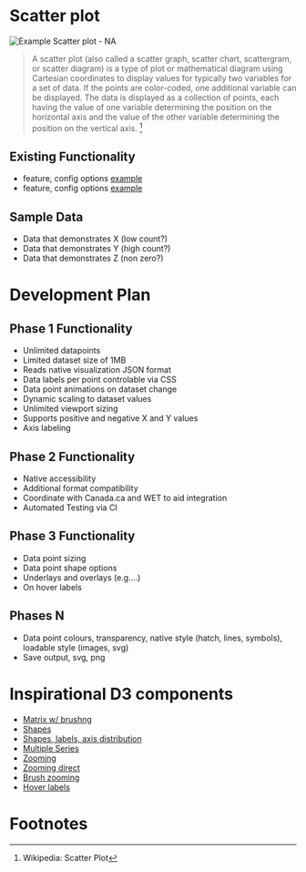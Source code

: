 # Scatter plot

![Example Scatter plot - NA](/test/media/default_demo_p0va0.png)

> A scatter plot (also called a scatter graph, scatter chart, scattergram, or scatter diagram) is a type of plot or mathematical diagram using Cartesian coordinates to display values for typically two variables for a set of data. If the points are color-coded, one additional variable can be displayed. The data is displayed as a collection of points, each having the value of one variable determining the position on the horizontal axis and the value of the other variable determining the position on the vertical axis.  [^https://en.wikipedia.org/wiki/Scatter_plot]

## Existing Functionality
* feature, config options [example]()
* feature, config options [example]()

## Sample Data
* Data that demonstrates X (low count?)
* Data that demonstrates Y (high count?)
* Data that demonstrates Z (non zero?)

# Development Plan

## Phase 1 Functionality
* Unlimited datapoints
* Limited dataset size of 1MB
* Reads native visualization JSON format
* Data labels per point controlable via CSS
* Data point animations on dataset change
* Dynamic scaling to dataset values
* Unlimited viewport sizing
* Supports positive and negative X and Y values
* Axis labeling

## Phase 2 Functionality
* Native accessibility
* Additional format compatibility
* Coordinate with Canada.ca and WET to aid integration
* Automated Testing via CI

## Phase 3 Functionality
* Data point sizing
* Data point shape options
* Underlays and overlays (e.g.…)
* On hover labels

## Phases N
* Data point colours, transparency, native style (hatch, lines, symbols), loadable style (images, svg)
* Save output, svg, png

# Inspirational D3 components
* [Matrix w/ brushng](https://bl.ocks.org/mbostock/4063663)
* [Shapes](https://bl.ocks.org/mbostock/3244058)
* [Shapes, labels, axis distribution](http://nvd3.org/examples/scatter.html)
* [Multiple Series](https://bl.ocks.org/mbostock/3183403)
* [Zooming](https://bl.ocks.org/mbostock/aca51512895bd03855efa67aebec474b)
* [Zooming direct](http://bl.ocks.org/peterssonjonas/4a0e7cb8d23231243e0e)
* [Brush zooming](https://bl.ocks.org/mbostock/f48fcdb929a620ed97877e4678ab15e6)
* [Hover labels](http://bl.ocks.org/weiglemc/6185069)

# Footnotes
[^https://en.wikipedia.org/wiki/Scatter_plot]: Wikipedia: Scatter Plot